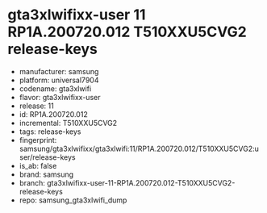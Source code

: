 # gta3xlwifixx-user 11 RP1A.200720.012 T510XXU5CVG2 release-keys
- manufacturer: samsung
- platform: universal7904
- codename: gta3xlwifi
- flavor: gta3xlwifixx-user
- release: 11
- id: RP1A.200720.012
- incremental: T510XXU5CVG2
- tags: release-keys
- fingerprint: samsung/gta3xlwifixx/gta3xlwifi:11/RP1A.200720.012/T510XXU5CVG2:user/release-keys
- is_ab: false
- brand: samsung
- branch: gta3xlwifixx-user-11-RP1A.200720.012-T510XXU5CVG2-release-keys
- repo: samsung_gta3xlwifi_dump
